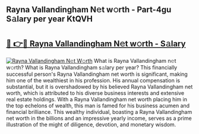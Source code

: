 ## Rayna Vallandingham N𝚎t w𝚘rth - Part-4gu S𝚊lary per year KtQVH

# <h2><a href="http://gc1mc4.nevu.top/?p=Rayna+Vallandingham">🔗 👉🔴 Rayna Vallandingham N𝚎t w𝚘rth - S𝚊lary</a></h2>

[![Rayna Vallandingham N𝚎t W𝚘rth](https://i.imgur.com/Oavwk0R.jpeg)](http://gc1mc4.nevu.top/?p=Rayna+Vallandingham)
What is Rayna Vallandingham n𝚎t w𝚘rth? What is Rayna Vallandingham s𝚊lary per year?
This financially successful person's Rayna Vallandingham net worth is significant, making him one of the wealthiest in his profession. His annual compensation is substantial, but it is overshadowed by his believed Rayna Vallandingham net worth, which is attributed to his diverse business interests and extensive real estate holdings. With a Rayna Vallandingham net worth placing him in the top echelons of wealth, this man is famed for his business acumen and financial brilliance. This wealthy individual, boasting a Rayna Vallandingham net worth in the billions and an impressive yearly income, serves as a prime illustration of the might of diligence, devotion, and monetary wisdom.
